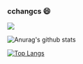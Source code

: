 
<!--
**eastmountyxz/eastmountyxz** is a ✨ _special_ ✨ repository because its `README.md` (this file) appears on your GitHub profile.

 Hi there 👋
<img align="right" src="https://github-readme-stats.vercel.app/api?username=eastmountyxz&show_icons=true&icon_color=CE1D2D&text_color=718096&bg_color=ffffff&hide_title=true" />

Here are some ideas to get you started:

- 🔭 I’m currently working on ...
- 🌱 I’m currently learning 
- 👯 I’m looking to collaborate on ...
- 🤔 I’m looking for help with ...
- 💬 Ask me about ...
- 📫 How to reach me: ...
- 😄 Pronouns: ...
- ⚡ Fun fact: ...
-->

### cchangcs 😄

![](https://komarev.com/ghpvc/?username=cchangcs&color=dc143c)

![Anurag's github stats](https://github-readme-stats.vercel.app/api?username=cchangcs&show_icons=true&icon_color=fff&bg_color=30,e96443,904e95&title_color=fff&text_color=fff) 

[![Top Langs](https://github-readme-stats.vercel.app/api/top-langs/?username=cchangcs&layout=compact&theme=buefy&title_color=000)](https://github.com/anuraghazra/github-readme-stats)

